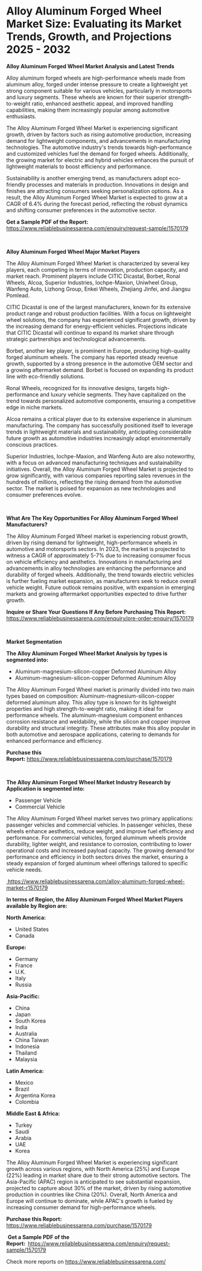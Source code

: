 <p><h1>Alloy Aluminum Forged Wheel Market Size: Evaluating its Market Trends, Growth, and Projections 2025 - 2032</h1></p><p><strong>Alloy Aluminum Forged Wheel Market Analysis and Latest Trends</strong></p>
<p><p>Alloy aluminum forged wheels are high-performance wheels made from aluminum alloy, forged under intense pressure to create a lightweight yet strong component suitable for various vehicles, particularly in motorsports and luxury segments. These wheels are known for their superior strength-to-weight ratio, enhanced aesthetic appeal, and improved handling capabilities, making them increasingly popular among automotive enthusiasts.</p><p>The Alloy Aluminum Forged Wheel Market is experiencing significant growth, driven by factors such as rising automotive production, increasing demand for lightweight components, and advancements in manufacturing technologies. The automotive industry's trends towards high-performance and customized vehicles fuel the demand for forged wheels. Additionally, the growing market for electric and hybrid vehicles enhances the pursuit of lightweight materials to boost efficiency and performance.</p><p>Sustainability is another emerging trend, as manufacturers adopt eco-friendly processes and materials in production. Innovations in design and finishes are attracting consumers seeking personalization options. As a result, the Alloy Aluminum Forged Wheel Market is expected to grow at a CAGR of 6.4% during the forecast period, reflecting the robust dynamics and shifting consumer preferences in the automotive sector.</p></p>
<p><strong>Get a Sample PDF of the Report:&nbsp;</strong> <a href="https://www.reliablebusinessarena.com/enquiry/request-sample/1570179?utm_campaign=3533&utm_medium=2&utm_source=Github&utm_content=ia&utm_term=25032025&utm_id=alloy-aluminum-forged-wheel">https://www.reliablebusinessarena.com/enquiry/request-sample/1570179</a></p>
<p>&nbsp;</p>
<p><strong>Alloy Aluminum Forged Wheel Major Market Players</strong></p>
<p><p>The Alloy Aluminum Forged Wheel Market is characterized by several key players, each competing in terms of innovation, production capacity, and market reach. Prominent players include CITIC Dicastal, Borbet, Ronal Wheels, Alcoa, Superior Industries, Iochpe-Maxion, Uniwheel Group, Wanfeng Auto, Lizhong Group, Enkei Wheels, Zhejiang Jinfei, and Jiangsu Pomlead.</p><p>CITIC Dicastal is one of the largest manufacturers, known for its extensive product range and robust production facilities. With a focus on lightweight wheel solutions, the company has experienced significant growth, driven by the increasing demand for energy-efficient vehicles. Projections indicate that CITIC Dicastal will continue to expand its market share through strategic partnerships and technological advancements.</p><p>Borbet, another key player, is prominent in Europe, producing high-quality forged aluminum wheels. The company has reported steady revenue growth, supported by a strong presence in the automotive OEM sector and a growing aftermarket demand. Borbet is focused on expanding its product line with eco-friendly solutions.</p><p>Ronal Wheels, recognized for its innovative designs, targets high-performance and luxury vehicle segments. They have capitalized on the trend towards personalized automotive components, ensuring a competitive edge in niche markets.</p><p>Alcoa remains a critical player due to its extensive experience in aluminum manufacturing. The company has successfully positioned itself to leverage trends in lightweight materials and sustainability, anticipating considerable future growth as automotive industries increasingly adopt environmentally conscious practices.</p><p>Superior Industries, Iochpe-Maxion, and Wanfeng Auto are also noteworthy, with a focus on advanced manufacturing techniques and sustainability initiatives. Overall, the Alloy Aluminum Forged Wheel Market is projected to grow significantly, with various companies reporting sales revenues in the hundreds of millions, reflecting the rising demand from the automotive sector. The market is poised for expansion as new technologies and consumer preferences evolve.</p></p>
<p>&nbsp;</p>
<p><strong>What Are The Key Opportunities For Alloy Aluminum Forged Wheel Manufacturers?</strong></p>
<p><p>The Alloy Aluminum Forged Wheel market is experiencing robust growth, driven by rising demand for lightweight, high-performance wheels in automotive and motorsports sectors. In 2023, the market is projected to witness a CAGR of approximately 5-7% due to increasing consumer focus on vehicle efficiency and aesthetics. Innovations in manufacturing and advancements in alloy technologies are enhancing the performance and durability of forged wheels. Additionally, the trend towards electric vehicles is further fueling market expansion, as manufacturers seek to reduce overall vehicle weight. Future outlook remains positive, with expansion in emerging markets and growing aftermarket opportunities expected to drive further growth.</p></p>
<p><strong>Inquire or Share Your Questions If Any Before Purchasing This Report:</strong> <a href="https://www.reliablebusinessarena.com/enquiry/pre-order-enquiry/1570179?utm_campaign=3533&utm_medium=2&utm_source=Github&utm_content=ia&utm_term=25032025&utm_id=alloy-aluminum-forged-wheel">https://www.reliablebusinessarena.com/enquiry/pre-order-enquiry/1570179</a></p>
<p>&nbsp;</p>
<p><strong>Market Segmentation</strong></p>
<p><strong>The Alloy Aluminum Forged Wheel Market Analysis by types is segmented into:</strong></p>
<p><ul><li>Aluminum-magnesium-silicon-copper Deformed Aluminum Alloy</li><li>Aluminum-magnesium-silicon-copper Deformed Aluminum Alloy</li></ul></p>
<p><p>The Alloy Aluminum Forged Wheel market is primarily divided into two main types based on composition: Aluminum-magnesium-silicon-copper deformed aluminum alloy. This alloy type is known for its lightweight properties and high strength-to-weight ratio, making it ideal for performance wheels. The aluminum-magnesium component enhances corrosion resistance and weldability, while the silicon and copper improve durability and structural integrity. These attributes make this alloy popular in both automotive and aerospace applications, catering to demands for enhanced performance and efficiency.</p></p>
<p><strong>Purchase this Report:&nbsp;</strong><a href="https://www.reliablebusinessarena.com/purchase/1570179?utm_campaign=3533&utm_medium=2&utm_source=Github&utm_content=ia&utm_term=25032025&utm_id=alloy-aluminum-forged-wheel">https://www.reliablebusinessarena.com/purchase/1570179</a></p>
<p>&nbsp;</p>
<p><strong>The Alloy Aluminum Forged Wheel Market Industry Research by Application is segmented into:</strong></p>
<p><ul><li>Passenger Vehicle</li><li>Commercial Vehicle</li></ul></p>
<p><p>The Alloy Aluminum Forged Wheel market serves two primary applications: passenger vehicles and commercial vehicles. In passenger vehicles, these wheels enhance aesthetics, reduce weight, and improve fuel efficiency and performance. For commercial vehicles, forged aluminum wheels provide durability, lighter weight, and resistance to corrosion, contributing to lower operational costs and increased payload capacity. The growing demand for performance and efficiency in both sectors drives the market, ensuring a steady expansion of forged aluminum wheel offerings tailored to specific vehicle needs.</p></p>
<p><a href="https://www.reliablebusinessarena.com/alloy-aluminum-forged-wheel-market-r1570179?utm_campaign=3533&utm_medium=2&utm_source=Github&utm_content=ia&utm_term=25032025&utm_id=alloy-aluminum-forged-wheel">&nbsp;https://www.reliablebusinessarena.com/alloy-aluminum-forged-wheel-market-r1570179</a></p>
<p><strong>In terms of Region, the Alloy Aluminum Forged Wheel Market Players available by Region are:</strong></p>
<p>
    <p> <strong> North America: </strong>
        <ul>
            <li>United States</li>
            <li>Canada</li>
        </ul>
        </p> 
    <p> <strong> Europe: </strong>
        <ul>
            <li>Germany</li>
            <li>France</li>
            <li>U.K.</li>
            <li>Italy</li>
            <li>Russia</li>
        </ul>
        </p> 
    <p> <strong> Asia-Pacific: </strong>
        <ul>
            <li>China</li>
            <li>Japan</li>
            <li>South Korea</li>
            <li>India</li>
            <li>Australia</li>
            <li>China Taiwan</li>
            <li>Indonesia</li>
            <li>Thailand</li>
            <li>Malaysia</li>
        </ul>
        </p> 
    <p> <strong> Latin America: </strong>
        <ul>
            <li>Mexico</li>
            <li>Brazil</li>
            <li>Argentina Korea</li>
            <li>Colombia</li>
        </ul>
        </p> 
    <p> <strong> Middle East & Africa: </strong>
        <ul>
            <li>Turkey</li>
            <li>Saudi</li>
            <li>Arabia</li>
            <li>UAE</li>
            <li>Korea</li>
        </ul>
    </p>
    </p>
<p><p>The Alloy Aluminum Forged Wheel Market is experiencing significant growth across various regions, with North America (25%) and Europe (22%) leading in market share due to their strong automotive sectors. The Asia-Pacific (APAC) region is anticipated to see substantial expansion, projected to capture about 30% of the market, driven by rising automotive production in countries like China (20%). Overall, North America and Europe will continue to dominate, while APAC's growth is fueled by increasing consumer demand for high-performance wheels.</p></p>
<p><strong>Purchase this Report: </strong><a href="https://www.reliablebusinessarena.com/purchase/1570179?utm_campaign=3533&utm_medium=2&utm_source=Github&utm_content=ia&utm_term=25032025&utm_id=alloy-aluminum-forged-wheel">https://www.reliablebusinessarena.com/purchase/1570179</a></p>
<p>&nbsp;<strong>Get a Sample PDF of the Report:&nbsp;&nbsp;</strong><a href="https://www.reliablebusinessarena.com/enquiry/request-sample/1570179?utm_campaign=3533&utm_medium=2&utm_source=Github&utm_content=ia&utm_term=25032025&utm_id=alloy-aluminum-forged-wheel">https://www.reliablebusinessarena.com/enquiry/request-sample/1570179</a></p>
<p><strong></strong></p>
<p>Check more reports on <a href="https://www.reliablebusinessarena.com/?utm_campaign=3533&utm_medium=2&utm_source=Github&utm_content=ia&utm_term=25032025&utm_id=alloy-aluminum-forged-wheel">https://www.reliablebusinessarena.com/</a></p>